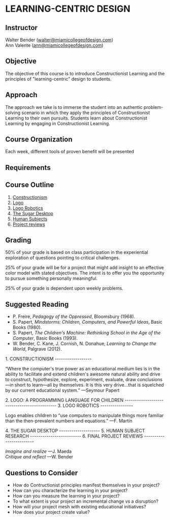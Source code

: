 ﻿LEARNING-CENTRIC DESIGN
=======================

Instructor
----------

Walter Bender (walter@miamicollegeofdesign.com)<br>
Ann Valente (ann@miamicollegeofdesign.com)

Objective
---------

The objective of this course is to introduce Constructionist Learning
and the principles of "learning-centric" design to students.

Approach
--------

The approach we take is to immerse the student into an authentic
problem-solving scenario in which they apply the principles of
Constructionist Learning to their own pursuits. Students learn about
Constructionist Learning by engaging in Constructionist Learning.

Course Organization
-------------------
Each week, different tools of proven benefit will be presented


Requirements
------------


Course Outline
--------------

1. [Constructionism](#CONSTRUCTIONISM)
2. [Logo](#LOGO)
3. [Logo Robotics](#ROBOTICS)
4. [The Sugar Desktop](#SUGAR)
5. [Human Subjects](#COUHES)
6. [Project reviews](#PROJECTS)

Grading
-------
50% of your grade is based on class participation in the experiential
exploration of questions pointing to critical challenges.

25% of your grade will be for a project that might add insight to an
effective color model with stated objectives. The intent is to offer
you the opportunity to pursue something personally meaningful.

25% of your grade is dependent upon weekly problems.

Suggested Reading
-----------------

* P. Freire, *Pedagogy of the Oppressed*, Bloomsbury (1968).
* S. Papert, *Mindstorms: Children, Computers, and Powerful Ideas*, Basic Books (1980).
* S. Papert, *The Children's Machine: Rethinking School in the Age of the Computer*, Basic Books (1993).
* W. Bender, C. Kane, J. Cornish, N. Donahue, *Learning to Change the World*, Palgrave (2012).

<a name="CONSTRUCTIONISM">
1. CONSTRUCTIONISM
------------------
</a>

“Where the computer's true power as an educational medium lies is in
the ability to facilitate and extend children's awesome natural
ability and drive to construct, hypothesize, explore, experiment,
evaluate, draw conclusions&mdash;in short to learn&mdash;all by
themselves. It is this very drive...that is squelched by our current
educational system.” &mdash;Seymour Papert

<a name="LOGO">
2. LOGO: A PROGRAMMING LANGUAGE FOR CHILDREN
--------------------------------------------
</a>

<a name="ROBOTICS">
3. LOGO ROBOTICS
----------------
</a>

Logo enables children to “use computers to manipulate things more
familiar than the then-prevalent numbers and equations.”
&mdash;F. Martin

<a name="SUGAR">
4. THE SUGAR DESKTOP
--------------------
</a>

<a name="COUHES">
5. HUMAN SUBJECT RESEARCH
-------------------------
</a>


<a name="PROJECTS">
6. FINAL PROJECT REVIEWS
------------------------
</a>

*Imagine and realize* &mdash;J. Maeda<br>*Critique and reflect* &mdash;W. Bender

Questions to Consider
---------------------
* How do Contructionist principles manifest themselves in your project?
* How can you characterize the learning in your project?
* How can you measure the learning in your project?
* To what extent is your project an incremental change vs a disruption?
* How will your project mesh with existing educational initiatives?
* How does your project create value?
